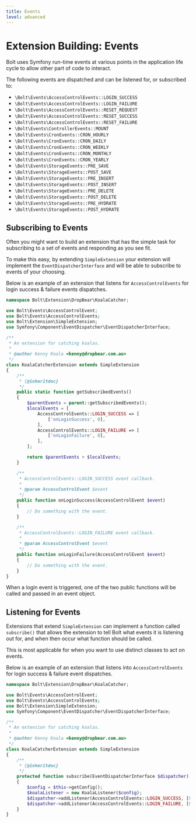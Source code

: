 ```yaml
---
title: Events
level: advanced
---
```

Extension Building: Events
==========================

Bolt uses Symfony run-time events at various points in the application life
cycle to allow other part of code to interact.

The following events are dispatched and can be listened for, or subscribed to:

  * `\Bolt\Events\AccessControlEvents::LOGIN_SUCCESS`
  * `\Bolt\Events\AccessControlEvents::LOGIN_FAILURE`
  * `\Bolt\Events\AccessControlEvents::RESET_REQUEST`
  * `\Bolt\Events\AccessControlEvents::RESET_SUCCESS`
  * `\Bolt\Events\AccessControlEvents::RESET_FAILURE`
  * `\Bolt\Events\ControllerEvents::MOUNT`
  * `\Bolt\Events\CronEvents::CRON_HOURLY`
  * `\Bolt\Events\CronEvents::CRON_DAILY`
  * `\Bolt\Events\CronEvents::CRON_WEEKLY`
  * `\Bolt\Events\CronEvents::CRON_MONTHLY`
  * `\Bolt\Events\CronEvents::CRON_YEARLY`
  * `\Bolt\Events\StorageEvents::PRE_SAVE`
  * `\Bolt\Events\StorageEvents::POST_SAVE`
  * `\Bolt\Events\StorageEvents::PRE_INSERT`
  * `\Bolt\Events\StorageEvents::POST_INSERT`
  * `\Bolt\Events\StorageEvents::PRE_DELETE`
  * `\Bolt\Events\StorageEvents::POST_DELETE`
  * `\Bolt\Events\StorageEvents::PRE_HYDRATE`
  * `\Bolt\Events\StorageEvents::POST_HYDRATE`


Subscribing to Events
------------------------

Often you might want to build an extension that has the simple task for
subscribing to a set of events and responding as you see fit.

To make this easy, by extending `SimpleExtension` your extension will implement
the `EventDispatcherInterface` and will be able to subscribe to events of your
choosing.

Below is an example of an extension that listens for `AccessControlEvents` for
login success & failure events dispatches.

```php
namespace Bolt\Extension\DropBear\KoalaCatcher;

use Bolt\Events\AccessControlEvent;
use Bolt\Events\AccessControlEvents;
use Bolt\Extension\SimpleExtension;
use Symfony\Component\EventDispatcher\EventDispatcherInterface;

/**
 * An extension for catching koalas.
 *
 * @author Kenny Koala <kenny@dropbear.com.au>
 */
class KoalaCatcherExtension extends SimpleExtension
{
    /**
     * {@inheritdoc}
     */
    public static function getSubscribedEvents()
    {
        $parentEvents = parent::getSubscribedEvents();
        $localEvents = [
            AccessControlEvents::LOGIN_SUCCESS => [
                ['onLoginSuccess', 0],
            ],
            AccessControlEvents::LOGIN_FAILURE => [
                ['onLoginFailure', 0],
            ],
        ];

        return $parentEvents + $localEvents;
    }

    /**
     * AccessControlEvents::LOGIN_SUCCESS event callback.
     *
     * @param AccessControlEvent $event
     */
    public function onLoginSuccess(AccessControlEvent $event)
    {
        // Do something with the event.
    }

    /**
     * AccessControlEvents::LOGIN_FAILURE event callback.
     *
     * @param AccessControlEvent $event
     */
    public function onLoginFailure(AccessControlEvent $event)
    {
        // Do something with the event.
    }
}
```
When a login event is triggered, one of the two public functions will be called
and passed in an event object.


Listening for Events
------------------------

Extensions that extend `SimpleExtension` can implement a function called
`subscribe()` that allows the extension to tell Bolt what events it is
listening out for, and when then occur what function should be called.

This is most applicable for when you want to use distinct classes to act on events.

Below is an example of an extension that listens into `AccessControlEvents` for
login success & failure event dispatches.

```php
namespace Bolt\Extension\DropBear\KoalaCatcher;

use Bolt\Events\AccessControlEvent;
use Bolt\Events\AccessControlEvents;
use Bolt\Extension\SimpleExtension;
use Symfony\Component\EventDispatcher\EventDispatcherInterface;

/**
 * An extension for catching koalas.
 *
 * @author Kenny Koala <kenny@dropbear.com.au>
 */
class KoalaCatcherExtension extends SimpleExtension
{
    /**
     * {@inheritdoc}
     */
    protected function subscribe(EventDispatcherInterface $dispatcher)
    {
        $config = $this->getConfig();
        $koalaListener = new KoalaListener($config);
        $dispatcher->addListener(AccessControlEvents::LOGIN_SUCCESS, [$koalaListener, 'onLoginSuccess']);
        $dispatcher->addListener(AccessControlEvents::LOGIN_FAILURE, [$koalaListener, 'onLoginFailure']);
    }
}
```
